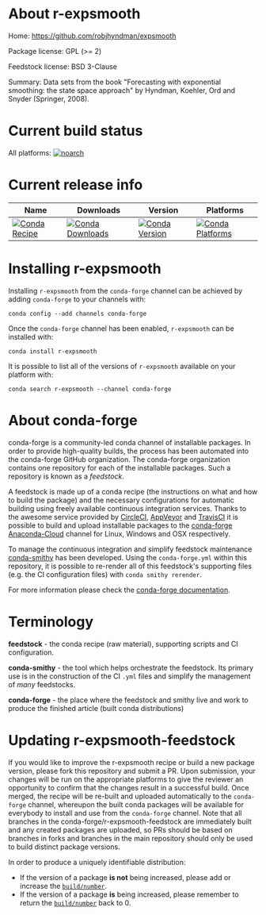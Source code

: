 About r-expsmooth
=================

Home: https://github.com/robjhyndman/expsmooth

Package license: GPL (>= 2)

Feedstock license: BSD 3-Clause

Summary: Data sets from the book "Forecasting with exponential smoothing: the state space approach" by  Hyndman, Koehler, Ord and Snyder (Springer, 2008).



Current build status
====================

All platforms:
[![noarch](https://img.shields.io/circleci/project/github/conda-forge/r-expsmooth-feedstock/master.svg?label=noarch)](https://circleci.com/gh/conda-forge/r-expsmooth-feedstock)

Current release info
====================

| Name | Downloads | Version | Platforms |
| --- | --- | --- | --- |
| [![Conda Recipe](https://img.shields.io/badge/recipe-r--expsmooth-green.svg)](https://anaconda.org/conda-forge/r-expsmooth) | [![Conda Downloads](https://img.shields.io/conda/dn/conda-forge/r-expsmooth.svg)](https://anaconda.org/conda-forge/r-expsmooth) | [![Conda Version](https://img.shields.io/conda/vn/conda-forge/r-expsmooth.svg)](https://anaconda.org/conda-forge/r-expsmooth) | [![Conda Platforms](https://img.shields.io/conda/pn/conda-forge/r-expsmooth.svg)](https://anaconda.org/conda-forge/r-expsmooth) |

Installing r-expsmooth
======================

Installing `r-expsmooth` from the `conda-forge` channel can be achieved by adding `conda-forge` to your channels with:

```
conda config --add channels conda-forge
```

Once the `conda-forge` channel has been enabled, `r-expsmooth` can be installed with:

```
conda install r-expsmooth
```

It is possible to list all of the versions of `r-expsmooth` available on your platform with:

```
conda search r-expsmooth --channel conda-forge
```


About conda-forge
=================

conda-forge is a community-led conda channel of installable packages.
In order to provide high-quality builds, the process has been automated into the
conda-forge GitHub organization. The conda-forge organization contains one repository
for each of the installable packages. Such a repository is known as a *feedstock*.

A feedstock is made up of a conda recipe (the instructions on what and how to build
the package) and the necessary configurations for automatic building using freely
available continuous integration services. Thanks to the awesome service provided by
[CircleCI](https://circleci.com/), [AppVeyor](https://www.appveyor.com/)
and [TravisCI](https://travis-ci.org/) it is possible to build and upload installable
packages to the [conda-forge](https://anaconda.org/conda-forge)
[Anaconda-Cloud](https://anaconda.org/) channel for Linux, Windows and OSX respectively.

To manage the continuous integration and simplify feedstock maintenance
[conda-smithy](https://github.com/conda-forge/conda-smithy) has been developed.
Using the ``conda-forge.yml`` within this repository, it is possible to re-render all of
this feedstock's supporting files (e.g. the CI configuration files) with ``conda smithy rerender``.

For more information please check the [conda-forge documentation](https://conda-forge.org/docs/).

Terminology
===========

**feedstock** - the conda recipe (raw material), supporting scripts and CI configuration.

**conda-smithy** - the tool which helps orchestrate the feedstock.
                   Its primary use is in the construction of the CI ``.yml`` files
                   and simplify the management of *many* feedstocks.

**conda-forge** - the place where the feedstock and smithy live and work to
                  produce the finished article (built conda distributions)


Updating r-expsmooth-feedstock
==============================

If you would like to improve the r-expsmooth recipe or build a new
package version, please fork this repository and submit a PR. Upon submission,
your changes will be run on the appropriate platforms to give the reviewer an
opportunity to confirm that the changes result in a successful build. Once
merged, the recipe will be re-built and uploaded automatically to the
`conda-forge` channel, whereupon the built conda packages will be available for
everybody to install and use from the `conda-forge` channel.
Note that all branches in the conda-forge/r-expsmooth-feedstock are
immediately built and any created packages are uploaded, so PRs should be based
on branches in forks and branches in the main repository should only be used to
build distinct package versions.

In order to produce a uniquely identifiable distribution:
 * If the version of a package **is not** being increased, please add or increase
   the [``build/number``](https://conda.io/docs/user-guide/tasks/build-packages/define-metadata.html#build-number-and-string).
 * If the version of a package **is** being increased, please remember to return
   the [``build/number``](https://conda.io/docs/user-guide/tasks/build-packages/define-metadata.html#build-number-and-string)
   back to 0.
